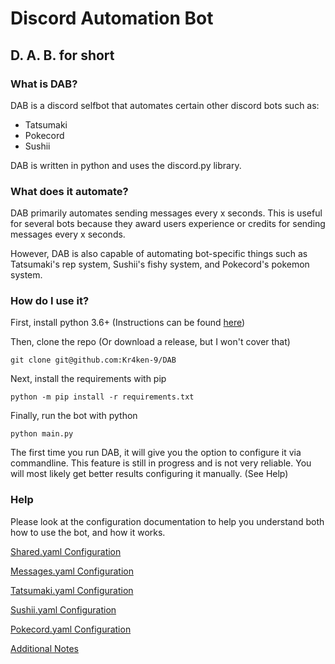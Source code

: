 # Discord Automation Bot
## D. A. B. for short

### What is DAB?

DAB is a discord selfbot that automates certain other discord bots such as:
* Tatsumaki
* Pokecord
* Sushii

DAB is written in python and uses the discord.py library.

### What does it automate?

DAB primarily automates sending messages every x seconds. This is useful for
several bots because they award users experience or credits for sending
messages every x seconds.

However, DAB is also capable of automating bot-specific things such as Tatsumaki's
rep system, Sushii's fishy system, and Pokecord's pokemon system.

### How do I use it?

First, install python 3.6+ (Instructions can be found [here](https://www.python.org/))

Then, clone the repo (Or download a release, but I won't cover that)

`git clone git@github.com:Kr4ken-9/DAB`

Next, install the requirements with pip

`python -m pip install -r requirements.txt`

Finally, run the bot with python

`python main.py`

The first time you run DAB, it will give you the option to configure it
via commandline. This feature is still in progress and is not very reliable.
You will most likely get better results configuring it manually. (See Help)

### Help

Please look at the configuration documentation to help you understand both
how to use the bot, and how it works.

[Shared.yaml Configuration](docs/Shared.md)

[Messages.yaml Configuration](docs/Messages.md)

[Tatsumaki.yaml Configuration](docs/Tatsumaki.md)

[Sushii.yaml Configuration](docs/Sushii.md)

[Pokecord.yaml Configuration](docs/Pokecord.md)

[Additional Notes](docs/Additional.md)